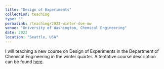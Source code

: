 ```yaml
---
title: "Design of Experiments"
collection: teaching
type: ""
permalink: /teaching/2023-winter-doe-uw
venue: "University of Washington, Chemical Engineering"
date: 2023
location: "Seattle, USA"
---
```



I will teaching a new course on Design of Experiments in the Department of Chemical Engineering in the winter quarter. A tentative course description can be found [here](http://kiranvad.github.io/files/teaching/DOE/course_description.pdf). 

